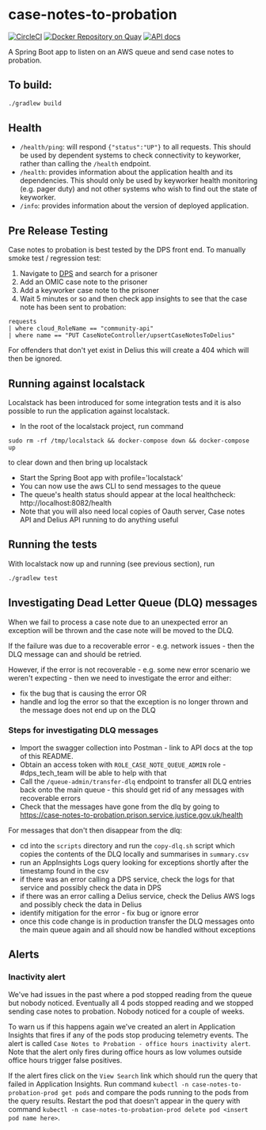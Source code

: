# case-notes-to-probation

[![CircleCI](https://circleci.com/gh/ministryofjustice/case-notes-to-probation/tree/main.svg?style=svg)](https://circleci.com/gh/ministryofjustice/case-notes-to-probation)
[![Docker Repository on Quay](https://quay.io/repository/hmpps/case-notes-to-probation/status)](https://quay.io/repository/hmpps/case-notes-to-probation)
[![API docs](https://img.shields.io/badge/API_docs_-view-85EA2D.svg?logo=swagger)](https://case-notes-to-probation-dev.prison.service.justice.gov.uk/swagger-ui.html)

A Spring Boot app to listen on an AWS queue and send case notes to probation.

## To build:

```bash
./gradlew build
```

## Health

- `/health/ping`: will respond `{"status":"UP"}` to all requests.  This should be used by dependent systems to check connectivity to keyworker,
rather than calling the `/health` endpoint.
- `/health`: provides information about the application health and its dependencies.  This should only be used
by keyworker health monitoring (e.g. pager duty) and not other systems who wish to find out the state of keyworker.
- `/info`: provides information about the version of deployed application.

## Pre Release Testing

Case notes to probation is best tested by the DPS front end.  To manually smoke test / regression test:

1. Navigate to [DPS](https://digital-preprod.prison.service.justice.gov.uk/) and search for a prisoner
1. Add an OMIC case note to the prisoner
1. Add a keyworker case note to the prisoner
1. Wait 5 minutes or so and then check app insights to see that the case note has been sent to probation:
```
requests
| where cloud_RoleName == "community-api"
| where name == "PUT CaseNoteController/upsertCaseNotesToDelius"
```
For offenders that don't yet exist in Delius this will create a 404 which will then be ignored.

## Running against localstack

Localstack has been introduced for some integration tests and it is also possible to run the application against localstack.

* In the root of the localstack project, run command
```
sudo rm -rf /tmp/localstack && docker-compose down && docker-compose up
```
to clear down and then bring up localstack
* Start the Spring Boot app with profile='localstack'
* You can now use the aws CLI to send messages to the queue
* The queue's health status should appear at the local healthcheck: http://localhost:8082/health
* Note that you will also need local copies of Oauth server, Case notes API and Delius API running to do anything useful

## Running the tests

With localstack now up and running (see previous section), run
```bash
./gradlew test
```

## Investigating Dead Letter Queue (DLQ) messages

When we fail to process a case note due to an unexpected error an exception will be thrown and the case note will be moved to the DLQ.

If the failure was due to a recoverable error - e.g. network issues - then the DLQ message can and should be retried.

However, if the error is not recoverable - e.g. some new error scenario we weren't expecting - then we need to investigate the error and either:
* fix the bug that is causing the error OR
* handle and log the error so that the exception is no longer thrown and the message does not end up on the DLQ

### Steps for investigating DLQ messages
* Import the swagger collection into Postman - link to API docs at the top of this README.
* Obtain an access token with `ROLE_CASE_NOTE_QUEUE_ADMIN` role - #dps_tech_team will be able to help with that
* Call the `/queue-admin/transfer-dlq` endpoint to transfer all DLQ entries back onto the main queue - this should get rid of any messages with recoverable errors
* Check that the messages have gone from the dlq by going to https://case-notes-to-probation.prison.service.justice.gov.uk/health

For messages that don't then disappear from the dlq:
* cd into the `scripts` directory and run the `copy-dlq.sh` script which copies the contents of the DLQ locally and summarises in `summary.csv` 
* run an AppInsights Logs query looking for exceptions shortly after the timestamp found in the csv
* if there was an error calling a DPS service, check the logs for that service and possibly check the data in DPS
* if there was an error calling a Delius service, check the Delius AWS logs and possibly check the data in Delius
* identify mitigation for the error - fix bug or ignore error
* once this code change is in production transfer the DLQ messages onto the main queue again and all should now be handled without exceptions

## Alerts

### Inactivity alert

We've had issues in the past where a pod stopped reading from the queue but nobody noticed. Eventually all 4 pods stopped reading and we stopped sending case notes to probation. Nobody noticed for a couple of weeks.

To warn us if this happens again we've created an alert in Application Insights that fires if any of the pods stop producing telemetry events. The alert is called `Case Notes to Probation - office hours inactivity alert`. Note that the alert only fires during office hours as low volumes outside office hours trigger false positives.

If the alert fires click on the `View Search` link which should run the query that failed in Application Insights. Run command `kubectl -n case-notes-to-probation-prod get pods` and compare the pods running to the pods from the query results. Restart the pod that doesn't appear in the query with command `kubectl -n case-notes-to-probation-prod delete pod <insert pod name here>`.